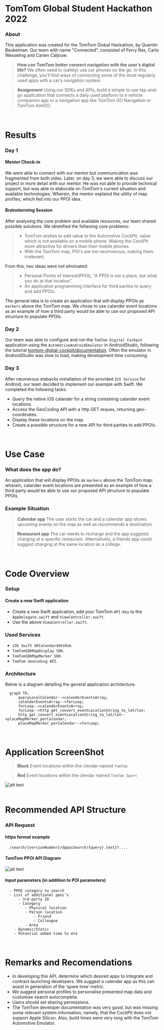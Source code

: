 # TomTom Global Student Hackathon 2022

### About

This application was created for the TomTom Global Hackathon, by Quentin Beukelman. Our team with name "Connected", consisted of Ferry Ras, Carlo Wesseling and Carien Caljouw.

> **How can TomTom better connect navigation with the user’s digital life?**
> We often need to (safely) use our phones on the go. In this challenge, you’ll find ways of connecting some of the most regularly used apps with a car’s navigation system.

> **Assignment**
> Using our SDKs and APIs, build a simple to use tap-and-go application that connects a daily used platform to a vehicle companion app or a navigation app like TomTom GO Navigation or TomTom AmiGO.
<br />


# Results

### Day 1
#### Mentor Check-in

We were able to connect with our mentor but communication was fragmented from both sides. Later, on day 3, we were able to discuss our project in more detail with our mentor. He was not able to provide technical support, but was able to elaborate on TomTom's current situation and available technologies. Wherein, the mentor explaind the utility of map profiles, which fed into our PPOI idea.

#### Brainstorming Session

After analysing the core problem and available resources, our team shared possible solutions. We idnetified the follwoing core problems:

> - TomTom wishes to add value to the Automotive CockPit, value which is not available on a mobile phone. Making the CockPit more attractive for drivers than their mobile phones.
> - With the TomTom map, POI's are too neumoerous, making them irrelevant. 

From this, two ideas were not eliminated:

> - Personal Points of Interest(PPOI), "A PPOI is not a place, but what you do at that location".
> - An application programming interface for third parties to query and add PPOIs.

The general idea is to create an application that will display PPOIs as `markers` above the TomTom map. We chose to use calander event locations as an example of how a third party would be able to use our proposed API structure to populate PPOIs.

### Day 2

Our team was able to configure and run the `TomTom Digital Cockpit` application using the `AutomotiveAndroidEmulator` in AndroidStudio, following the tutorial [tomtom-digital-cockpit/documentation](https://developer.tomtom.com/tomtom-digital-cockpit/documentation/getting-started/introduction). Often the emulator in AndroidStudio was slow to load, making development time consuming.

### Day 3

After neumerous stebacks installation of the provided `IVI Service` for Android, our team decided to implement our example with Swift. We completed the following tasks:

- Query the native iOS calander for a string containing calander event locations.
- Access the GeoCoding API with a http GET reques, returning geo-coordinates.
- Display these locations on the map.
- Create a possible structure for a new API for third parties to add PPOIs.
<br />


# Use Case

### What does the app do?

An application that will display PPOIs as `markers` above the TomTom map; wherein, calander event locations are presented as an example of how a third party would be able to use our proposed API structure to populate PPOIs.

### Example Situation

> **Calendar app** The user starts the car and a calendar app shows upcoming events on the map as well as recommends a destination.

> **Restaurant app** The car needs to recharge and the app suggests charging at a specific restaurant. Alternatively, a friends app could suggest charging  at the same location as a college.
<br />


# Code Overview

### Setup

#### Create a new Swift application

- Create a new Swift application, add your TomTom `API-Key` to the `AppDelegate.swift` and `ViewController.swift`.
- Use the above `ViewController.swift`.

### Used Services

- `iOS Swift EKCalendar`service.
- `TomTomSDKMapDisplay SDK`.
- `TomTomSDKMapMarker SDK`.
- `TomTom GeoCoding API`.

### Architecture

Below is a diagram detailing the general application architecture.

```mermaid
  graph TD;
      queryLocalCalendar-->calenderEventsArray;
      calenderEventsArray-->forLoop;
      forLoop-->calenderEventsArray;
      forLoop-->http_get_convert_eventLocationString_to_lat/lon;
      http_get_convert_eventLocationString_to_lat/lon-->placeMapMarker_perCalendar;
      placeMapMarker_perCalendar-->forLoop;
```
<br />


# Application ScreenShot

> **Black** Event locations within the clendar named `TomTom`

>  **Red** Event locations within the clendar named `TomTom Sport`

![alt text](https://uploads-ssl.webflow.com/60255c87f21230edfb5fa38e/63b56aeb7e2c70bfad00ddb8_TomTom.png)
<br />
<br />


# Recommended API Structure

### API Request

#### https format example

```https
  /search/{versionNumber}/dppoiSearch/{query}.{ext}?....
```

#### TomTom PPOI API Diagram

![alt text](https://uploads-ssl.webflow.com/60255c87f21230edfb5fa38e/6391f3cb4aef5c5e783a71f3_Team%20connect%20one%20pager%2C%20APPENDIX%201.png)


#### Input parameters (in addition to POI parameters)

```https
  - PPOI category to search
  - List of additional ppoi’s
      - 3rd-party ID
      - Category
         - Physical location
         - Person location
             - Friend
             - Colleague
         - Area
    - Dynamic/Static
    - Potential added time to eta
```
<br />


# Remarks and Recomendations

- In developing this API, determine which desired apps to integrate and contract launching developers. We suggest a calendar app as this can assist in generation of the ‘spare time’ metric.
- We suggest personal profiles to personalise presented map data and customise search autocomplete.
- Users should set sharing permissions.
- The TomTom developer documentation was very good, but was missing some relevant system information; namely, that the CockPit does not support Apple Silicon. Also, build times were very long with the TomTom Automotive Emulator.
<br />
